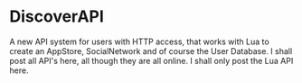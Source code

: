 # DiscoverAPI
A new API system for users with HTTP access, that works with Lua to create an AppStore, SocialNetwork and of course the User Database. I shall post all API's here, all though they are all online. I shall only post the Lua API here.
